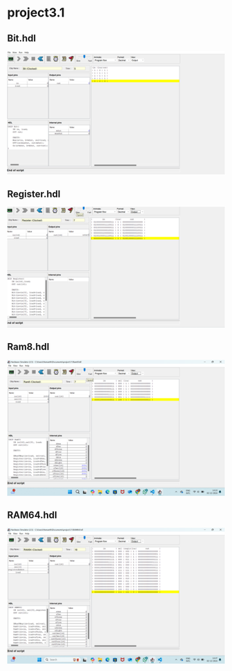 # project3.1

## Bit.hdl
<img src="./Bit .png"/>

## Register.hdl
<img src="./Register.png"/>

## Ram8.hdl
<img src="./Ram8.png"/>

## RAM64.hdl
<img src="./RAM.png"/>